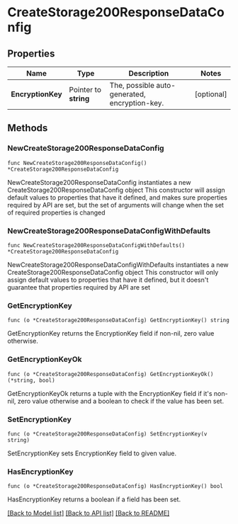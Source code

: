 # CreateStorage200ResponseDataConfig

## Properties

Name | Type | Description | Notes
------------ | ------------- | ------------- | -------------
**EncryptionKey** | Pointer to **string** | The, possible auto-generated, encryption-key. | [optional] 

## Methods

### NewCreateStorage200ResponseDataConfig

`func NewCreateStorage200ResponseDataConfig() *CreateStorage200ResponseDataConfig`

NewCreateStorage200ResponseDataConfig instantiates a new CreateStorage200ResponseDataConfig object
This constructor will assign default values to properties that have it defined,
and makes sure properties required by API are set, but the set of arguments
will change when the set of required properties is changed

### NewCreateStorage200ResponseDataConfigWithDefaults

`func NewCreateStorage200ResponseDataConfigWithDefaults() *CreateStorage200ResponseDataConfig`

NewCreateStorage200ResponseDataConfigWithDefaults instantiates a new CreateStorage200ResponseDataConfig object
This constructor will only assign default values to properties that have it defined,
but it doesn't guarantee that properties required by API are set

### GetEncryptionKey

`func (o *CreateStorage200ResponseDataConfig) GetEncryptionKey() string`

GetEncryptionKey returns the EncryptionKey field if non-nil, zero value otherwise.

### GetEncryptionKeyOk

`func (o *CreateStorage200ResponseDataConfig) GetEncryptionKeyOk() (*string, bool)`

GetEncryptionKeyOk returns a tuple with the EncryptionKey field if it's non-nil, zero value otherwise
and a boolean to check if the value has been set.

### SetEncryptionKey

`func (o *CreateStorage200ResponseDataConfig) SetEncryptionKey(v string)`

SetEncryptionKey sets EncryptionKey field to given value.

### HasEncryptionKey

`func (o *CreateStorage200ResponseDataConfig) HasEncryptionKey() bool`

HasEncryptionKey returns a boolean if a field has been set.


[[Back to Model list]](../README.md#documentation-for-models) [[Back to API list]](../README.md#documentation-for-api-endpoints) [[Back to README]](../README.md)


